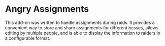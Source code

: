 # Angry Assignments

This add-on was written to handle assignments during raids. It provides a convenient way to store and share assignments for different bosses, allows editing by multiple people, and is able to display the information to raiders in a configurable format.
